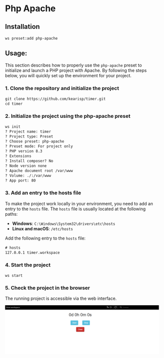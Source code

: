 # Php Apache

## Installation

```shell
ws preset:add php-apache
```

## Usage:

This section describes how to properly use the `php-apache` preset to initialize and launch a PHP project with Apache.
By following the steps below, you will quickly set up the environment for your project.

### 1. Clone the repository and initialize the project

```shell
git clone https://github.com/kearisp/timer.git
cd timer
```

### 2. Initialize the project using the php-apache preset

```shell
ws init
? Project name: timer
? Project type: Preset
? Choose preset: php-apache
? Preset mode: For project only
? PHP version 8.3
? Extensions
? Install composer? No
? Node version none
? Apache document root /var/www
? Volume: ./:/var/www
? App port: 80
```

### 3. Add an entry to the hosts file

To make the project work locally in your environment, you need to add an entry to the `hosts` file. The `hosts` file is
usually located at the following paths:

- **Windows**: `C:\Windows\System32\drivers\etc\hosts`
- **Linux and macOS**: `/etc/hosts`

Add the following entry to the `hosts` file:

```text
# hosts
127.0.0.1 timer.workspace
```

### 4. Start the project

```shell
ws start
```

### 5. Check the project in the browser

The running project is accessible via the web interface.

![php-apache-img.png](/docs/presets/php-apache-img.png)
